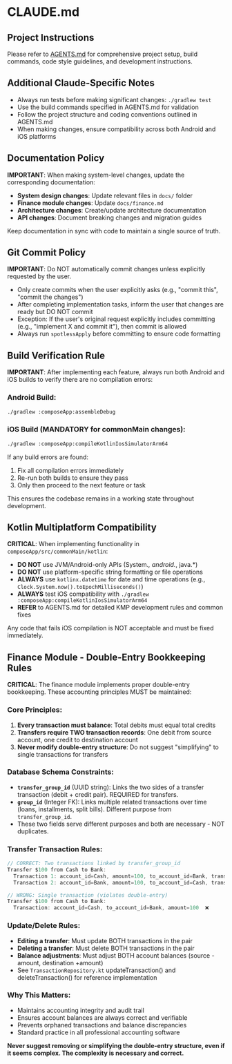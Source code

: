# CLAUDE.md

## Project Instructions
Please refer to [AGENTS.md](./AGENTS.md) for comprehensive project setup, build commands, code style guidelines, and development instructions.

## Additional Claude-Specific Notes
- Always run tests before making significant changes: `./gradlew test`
- Use the build commands specified in AGENTS.md for validation
- Follow the project structure and coding conventions outlined in AGENTS.md
- When making changes, ensure compatibility across both Android and iOS platforms

## Documentation Policy
**IMPORTANT**: When making system-level changes, update the corresponding documentation:

- **System design changes**: Update relevant files in `docs/` folder
- **Finance module changes**: Update `docs/finance.md`
- **Architecture changes**: Create/update architecture documentation
- **API changes**: Document breaking changes and migration guides

Keep documentation in sync with code to maintain a single source of truth.

## Git Commit Policy
**IMPORTANT**: Do NOT automatically commit changes unless explicitly requested by the user.

- Only create commits when the user explicitly asks (e.g., "commit this", "commit the changes")
- After completing implementation tasks, inform the user that changes are ready but DO NOT commit
- Exception: If the user's original request explicitly includes committing (e.g., "implement X and commit it"), then commit is allowed
- Always run `spotlessApply` before committing to ensure code formatting

## Build Verification Rule
**IMPORTANT**: After implementing each feature, always run both Android and iOS builds to verify there are no compilation errors:

### Android Build:
```bash
./gradlew :composeApp:assembleDebug
```

### iOS Build (MANDATORY for commonMain changes):
```bash
./gradlew :composeApp:compileKotlinIosSimulatorArm64
```

If any build errors are found:
1. Fix all compilation errors immediately
2. Re-run both builds to ensure they pass
3. Only then proceed to the next feature or task

This ensures the codebase remains in a working state throughout development.

## Kotlin Multiplatform Compatibility
**CRITICAL**: When implementing functionality in `composeApp/src/commonMain/kotlin`:

- **DO NOT** use JVM/Android-only APIs (System.*, android.*, java.*)
- **DO NOT** use platform-specific string formatting or file operations
- **ALWAYS** use `kotlinx.datetime` for date and time operations (e.g., `Clock.System.now().toEpochMilliseconds()`)
- **ALWAYS** test iOS compatibility with `./gradlew :composeApp:compileKotlinIosSimulatorArm64`
- **REFER** to AGENTS.md for detailed KMP development rules and common fixes

Any code that fails iOS compilation is NOT acceptable and must be fixed immediately.

## Finance Module - Double-Entry Bookkeeping Rules
**CRITICAL**: The finance module implements proper double-entry bookkeeping. These accounting principles MUST be maintained:

### Core Principles:
1. **Every transaction must balance**: Total debits must equal total credits
2. **Transfers require TWO transaction records**: One debit from source account, one credit to destination account
3. **Never modify double-entry structure**: Do not suggest "simplifying" to single transactions for transfers

### Database Schema Constraints:
- **`transfer_group_id`** (UUID string): Links the two sides of a transfer transaction (debit + credit pair). REQUIRED for transfers.
- **`group_id`** (Integer FK): Links multiple related transactions over time (loans, installments, split bills). Different purpose from `transfer_group_id`.
- These two fields serve different purposes and both are necessary - NOT duplicates.

### Transfer Transaction Rules:
```kotlin
// CORRECT: Two transactions linked by transfer_group_id
Transfer $100 from Cash to Bank:
  Transaction 1: account_id=Cash, amount=100, to_account_id=Bank, transfer_group_id=UUID
  Transaction 2: account_id=Bank, amount=100, to_account_id=Cash, transfer_group_id=UUID

// WRONG: Single transaction (violates double-entry)
Transfer $100 from Cash to Bank:
  Transaction: account_id=Cash, to_account_id=Bank, amount=100  ❌
```

### Update/Delete Rules:
- **Editing a transfer**: Must update BOTH transactions in the pair
- **Deleting a transfer**: Must delete BOTH transactions in the pair
- **Balance adjustments**: Must adjust BOTH account balances (source -amount, destination +amount)
- See `TransactionRepository.kt` updateTransaction() and deleteTransaction() for reference implementation

### Why This Matters:
- Maintains accounting integrity and audit trail
- Ensures account balances are always correct and verifiable
- Prevents orphaned transactions and balance discrepancies
- Standard practice in all professional accounting software

**Never suggest removing or simplifying the double-entry structure, even if it seems complex. The complexity is necessary and correct.**